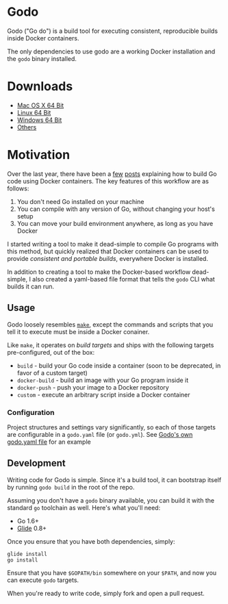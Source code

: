 # Godo

Godo ("Go do") is a build tool for executing consistent, reproducible builds inside Docker containers.

The only dependencies to use godo are a working Docker installation and the `godo` binary installed.

# Downloads

- [Mac OS X 64 Bit](https://github.com/arschles/godo/releases/download/v0.3.0/godo_darwin_amd64)
- [Linux 64 Bit](https://github.com/arschles/godo/releases/download/v0.3.0/godo_linux_amd64)
- [Windows 64 Bit](https://github.com/arschles/godo/releases/download/v0.3.0/godo_windows_amd64.exe)
- [Others](https://github.com/arschles/godo/releases/tag/v0.3.0)

# Motivation

Over the last year, there have been a [few](https://blog.docker.com/2016/09/docker-golang/) [posts](https://www.iron.io/the-easiest-way-to-develop-with-go%E2%80%8A-%E2%80%8Aintroducing-a-docker-based-go-tool/) explaining how to build Go code using Docker containers. The key features of this workflow are as follows:

1. You don't need Go installed on your machine
2. You can compile with any version of Go, without changing your host's setup
3. You can move your build environment anywhere, as long as you have Docker

I started writing a tool to make it dead-simple to compile Go programs with this method, but quickly realized that Docker containers can be used to provide _consistent and portable builds_, everywhere Docker is installed.

In addition to creating a tool to make the Docker-based workflow dead-simple, I also created a yaml-based file format that tells the `godo` CLI what builds it can run.

## Usage

Godo loosely resembles [`make`](https://www.gnu.org/software/make/), except the commands and scripts that you tell it to execute must be inside a Docker conainer.

Like `make`, it operates on _build targets_ and ships with the following targets pre-configured, out of the box:

- `build` - build your Go code inside a container (soon to be deprecated, in favor of a custom target)
- `docker-build` - build an image with your Go program inside it
- `docker-push` - push your image to a Docker repository
- `custom` - execute an arbitrary script inside a Docker container

### Configuration

Project structures and settings vary significantly, so each of those targets are configurable in a `godo.yaml` file (or `godo.yml`). See [Godo's own godo.yaml file](https://github.com/arschles/godo/blob/master/godo.yaml) for an example

## Development

Writing code for Godo is simple. Since it's a build tool, it can bootstrap itself by running `godo build` in the root of the repo.

Assuming you don't have a `godo` binary available, you can build it with the standard `go` toolchain as well. Here's what you'll need:

- Go 1.6+
- [Glide](https://github.com/Masterminds/glide) 0.8+

Once you ensure that you have both dependencies, simply:

```console
glide install
go install
```

Ensure that you have `$GOPATH/bin` somewhere on your `$PATH`, and now you can execute `godo` targets.

When you're ready to write code, simply fork and open a pull request.
